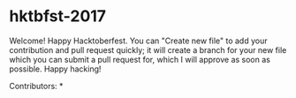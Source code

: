 # hktbfst-2017

Welcome! Happy Hacktoberfest. You can "Create new file" to add your contribution and pull request quickly; it will create a branch for your new file which you can submit a pull request for, which I will approve as soon as possible. Happy hacking!

Contributors:
  * 

